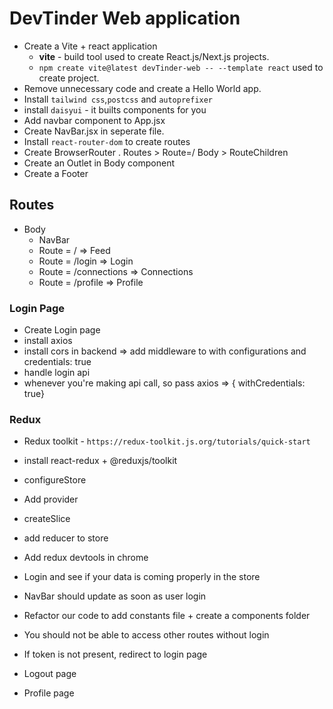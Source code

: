 # DevTinder Web application

- Create a Vite + react application 
    - **vite** - build tool used to create React.js/Next.js projects.
    - `npm create vite@latest devTinder-web -- --template react` used to create project.
- Remove unnecessary code and create a Hello World app.
- Install `tailwind css`,`postcss` and `autoprefixer`
- install `daisyui` - it builts components for you
- Add navbar component to App.jsx
- Create NavBar.jsx in seperate file.
- Install `react-router-dom` to create routes
- Create BrowserRouter . Routes > Route=/ Body > RouteChildren
- Create an Outlet in Body component
- Create a Footer
## Routes
- Body
    - NavBar
    - Route = /  => Feed
    - Route = /login  => Login
    - Route = /connections  => Connections
    - Route = /profile  => Profile

### Login Page
- Create Login page
- install axios
- install cors in backend => add middleware to with configurations and credentials: true
- handle login api
- whenever you're making api call, so pass axios => { withCredentials: true}

### Redux
- Redux toolkit - `https://redux-toolkit.js.org/tutorials/quick-start`
- install react-redux + @reduxjs/toolkit
- configureStore
- Add provider
- createSlice
- add reducer to store
- Add redux devtools in chrome

- Login and see if your data is coming properly in the store
- NavBar should update as soon as user login
- Refactor our code to add constants file + create a components folder
- You should not be able to access other routes without login
- If token is not present, redirect to login page
- Logout page
- Profile page